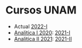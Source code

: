 # Cursos UNAM

- Actual [2022-I](http://www.fciencias.unam.mx/docencia/horarios/presentacion/326910)
- [Analitica I 2020](https://ramonrc.github.io/curso/GAI-20/):  [2021-I](http://www.fciencias.unam.mx/docencia/horarios/presentacion/316885)
- [Analitica II 2021](https://ramonrc.github.io/curso/GAII/):  [2021-II](http://www.fciencias.unam.mx/docencia/horarios/presentacion/322131)

